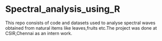 # Spectral_analysis_using_R
This repo consists of code and datasets used to analyse spectral waves obtained from natural items like leaves,fruits etc.The project was done at CSIR,Chennai as an intern work. 
